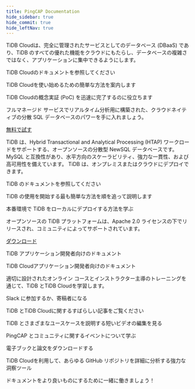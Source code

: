 ```yaml
---
title: PingCAP Documentation
hide_sidebar: true
hide_commit: true
hide_leftNav: true
---
```


<DocHomeContainer title="PingCAP ドキュメント" subTitle="Explore the how-to guides and references you need to use TiDB Cloud and TiDB, migrate data, and build your applications on the database.">

<DocHomeSection label="TiDB Cloud" anchor="tidb-cloud" id="tidb-cloud">

TiDB Cloudは、完全に管理されたサービスとしてのデータベース (DBaaS) であり、TiDB のすべての優れた機能をクラウドにもたらし、データベースの複雑さではなく、アプリケーションに集中できるようにします。

<DocHomeCardContainer>

<DocHomeCard href="https://docs.pingcap.com/tidbcloud" icon="doc2" label="TiDB Cloud Docs">

TiDB Cloudのドキュメントを参照してください

</DocHomeCard>

<DocHomeCard href="https://docs.pingcap.com/tidbcloud/tidb-cloud-quickstart" icon="cloud5" label="Get Started with TiDB Cloud">

TiDB Cloudを使い始めるための簡単な方法を案内します

</DocHomeCard>

<DocHomeCard href="https://docs.pingcap.com/tidbcloud/tidb-cloud-poc" icon="cloud3" label="Perform a PoC with TiDB Cloud">

TiDB Cloudの概念実証 (PoC) を迅速に完了するのに役立ちます

</DocHomeCard>

</DocHomeCardContainer>

フルマネージド サービスでリアルタイム分析用に構築された、クラウドネイティブの分散 SQL データベースのパワーを手に入れましょう。

<a href="https://tidbcloud.com/free-trial" class="button" target="_blank" referrerpolicy="no-referrer-when-downgrade">無料で試す</a>

</DocHomeSection>

<DocHomeSection label="TiDB" anchor="tidb" id="tidb">

TiDB は、Hybrid Transactional and Analytical Processing (HTAP) ワークロードをサポートする、オープンソースの分散型 NewSQL データベースです。 MySQL と互換性があり、水平方向のスケーラビリティ、強力な一貫性、および高可用性を備えています。 TiDB は、オンプレミスまたはクラウドにデプロイできます。

<DocHomeCardContainer>

<DocHomeCard href="https://docs.pingcap.com/tidb/stable" icon="doc1" label="TiDB Docs">

TiDB のドキュメントを参照してください

</DocHomeCard>

<DocHomeCard href="https://docs.pingcap.com/tidb/stable/quick-start-with-tidb" icon="doc5" label="Get Started with TiDB">

TiDB の使用を開始する最も簡単な方法を順を追って説明します

</DocHomeCard>

<DocHomeCard href="https://docs.pingcap.com/tidb/stable/production-deployment-using-tiup" icon="cloud7" label="Deploy a Local TiDB Cluster">

本番環境で TiDB をローカルにデプロイする方法を学ぶ

</DocHomeCard>

</DocHomeCardContainer>

オープンソースの TiDB プラットフォームは、Apache 2.0 ライセンスの下でリリースされ、コミュニティによってサポートされています。

<a href="https://en.pingcap.com/download/" class="button" target="_blank" referrerpolicy="no-referrer-when-downgrade">ダウンロード</a>

</DocHomeSection>

<DocHomeSection label="Developers" anchor="developers" id="developers">

<DocHomeCardContainer>

<DocHomeCard href="https://docs.pingcap.com/tidb/stable/dev-guide-overview" icon="doc8" label="Developer Guide">

TiDB アプリケーション開発者向けのドキュメント

</DocHomeCard>

<DocHomeCard href="https://docs.pingcap.com/tidbcloud/dev-guide-overview" icon="cloud-dev" label="Developer Guide">

TiDB Cloudアプリケーション開発者向けのドキュメント

</DocHomeCard>

</DocHomeCardContainer>

</DocHomeSection>

<DocHomeSection label="More resources" anchor="resources" id="resources">

<DocHomeCardContainer>

<DocHomeCard href="https://en.pingcap.com/education/" icon="cloud1" label="PingCAP Education">

適切に設計されたオンライン コースとインストラクター主導のトレーニングを通じて、TiDB とTiDB Cloudを学習します。

</DocHomeCard>

<DocHomeCard href="https://en.pingcap.com/community/" icon="doc9" label="Community">

Slack に参加するか、寄稿者になる

</DocHomeCard>

<DocHomeCard href="https://en.pingcap.com/blog/" icon="doc10" label="Blog Posts">

TiDB とTiDB Cloudに関するすばらしい記事をご覧ください

</DocHomeCard>

<DocHomeCard href="https://en.pingcap.com/videos/" icon="doc11" label="Videos">

TiDB とさまざまなユースケースを説明する短いビデオの編集を見る

</DocHomeCard>

<DocHomeCard href="https://en.pingcap.com/event/" icon="events" label="Events">

PingCAP とコミュニティに関するイベントについて学ぶ

</DocHomeCard>

<DocHomeCard href="https://en.pingcap.com/ebook-whitepaper/" icon="papers" label="eBooks & Papers">

電子ブックと論文をダウンロードする

</DocHomeCard>

<DocHomeCard href="https://ossinsight.io/" icon="ossinsight" label="OSS Insight">

TiDB Cloudを利用して、あらゆる GitHub リポジトリを詳細に分析する強力な洞察ツール

</DocHomeCard>

<DocHomeCard href="https://github.com/pingcap/docs/blob/master/CONTRIBUTING.md" icon="contributor" label="Contribute">

ドキュメントをより良いものにするために一緒に働きましょう！

</DocHomeCard>

</DocHomeCardContainer>

</DocHomeSection>

</DocHomeContainer>
